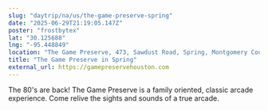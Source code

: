 ```yaml
---
slug: "daytrip/na/us/the-game-preserve-spring"
date: "2025-06-29T21:19:05.147Z"
poster: "frostbytex"
lat: "30.125688"
lng: "-95.448849"
location: "The Game Preserve, 473, Sawdust Road, Spring, Montgomery County, Texas, 77380, United States"
title: "The Game Preserve in Spring"
external_url: https://gamepreservehouston.com
---
```

The 80's are back! The Game Preserve is a family oriented, classic arcade experience. Come relive the sights and sounds of a true arcade.